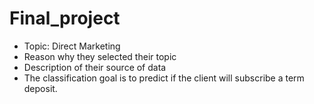 # Final_project

* Topic: Direct Marketing
* Reason why they selected their topic 
* Description of their source of data 
* The classification goal is to predict if the client will subscribe a term deposit.

